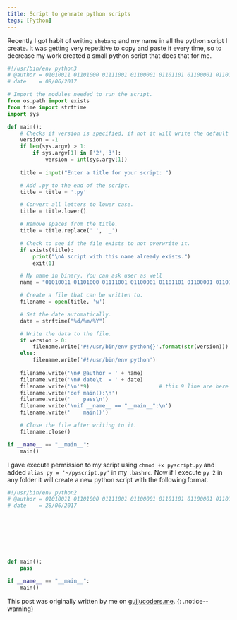 ```yaml
---
title: Script to genrate python scripts
tags: [Python]
---
```

  
Recently I got habit of writing `shebang` and my name in all the python script I create. It was getting very repetitive to copy and paste it every time, so to decrease my work created a small python script that does that for me.

```python
#!/usr/bin/env python3
# @author = 01010011 01101000 01111001 01100001 01101101 01100001 01101100 
# date	  = 08/06/2017

# Import the modules needed to run the script.
from os.path import exists
from time import strftime
import sys

def main():
    # Checks if version is specified, if not it will write the default version in shebang.
    version = -1    
    if len(sys.argv) > 1:
        if sys.argv[1] in ['2','3']:
            version = int(sys.argv[1])
    
    title = input("Enter a title for your script: ")

    # Add .py to the end of the script.
    title = title + '.py'

    # Convert all letters to lower case.
    title = title.lower()

    # Remove spaces from the title.
    title = title.replace(' ', '_')

    # Check to see if the file exists to not overwrite it.
    if exists(title):
        print("\nA script with this name already exists.")
        exit(1)

    # My name in binary. You can ask user as well
    name = "01010011 01101000 01111001 01100001 01101101 01100001 01101100 "

    # Create a file that can be written to.
    filename = open(title, 'w')

    # Set the date automatically.
    date = strftime("%d/%m/%Y")

    # Write the data to the file.
    if version > 0:
        filename.write('#!/usr/bin/env python{}'.format(str(version)))
    else:
        filename.write('#!/usr/bin/env python')
        
    filename.write('\n# @author = ' + name)
    filename.write('\n# date\t  = ' + date)
    filename.write('\n'*9)                      # this 9 line are here just to make it look nice
    filename.write('def main():\n')
    filename.write('    pass\n')
    filename.write('\nif __name__ == "__main__":\n')
    filename.write('    main()')

    # Close the file after writing to it.
    filename.close()

if __name__ == "__main__":
	main()

```

I gave execute permission to my script using `chmod +x pyscript.py` 
and added `alias py = '~/pyscript.py'` in my `.bashrc`. Now if I execute `py 2` in any folder it will create a new 
python script with the following format.

```python
#!/usr/bin/env python2
# @author = 01010011 01101000 01111001 01100001 01101101 01100001 01101100 
# date	  = 28/06/2017








def main():
    pass

if __name__ == "__main__":
    main()
```
This post was originally written by me on [gujjucoders.me](http://gujjucoders.me).
{: .notice--warning} 